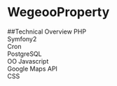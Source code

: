 # WegeooProperty


##Technical Overview
PHP  
Symfony2  
Cron  
PostgreSQL  
OO Javascript  
Google Maps API  
CSS  
